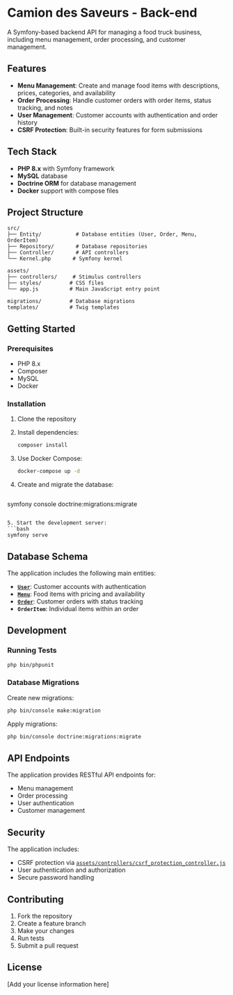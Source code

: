# Camion des Saveurs - Back-end

A Symfony-based backend API for managing a food truck business, including menu management, order processing, and customer management.

## Features

- **Menu Management**: Create and manage food items with descriptions, prices, categories, and availability
- **Order Processing**: Handle customer orders with order items, status tracking, and notes
- **User Management**: Customer accounts with authentication and order history
- **CSRF Protection**: Built-in security features for form submissions

## Tech Stack

- **PHP 8.x** with Symfony framework
- **MySQL** database
- **Doctrine ORM** for database management
- **Docker** support with compose files

## Project Structure

```
src/
├── Entity/           # Database entities (User, Order, Menu, OrderItem)
├── Repository/       # Database repositories
├── Controller/       # API controllers
└── Kernel.php       # Symfony kernel

assets/
├── controllers/     # Stimulus controllers
├── styles/         # CSS files
└── app.js          # Main JavaScript entry point

migrations/         # Database migrations
templates/          # Twig templates
```

## Getting Started

### Prerequisites

- PHP 8.x
- Composer
- MySQL
- Docker

### Installation

1. Clone the repository
2. Install dependencies:
   ```bash
   composer install
   ```

3. Use Docker Compose:
   ```bash
   docker-compose up -d
   ```

4. Create and migrate the database:
   ```bash
  symfony console doctrine:migrations:migrate
   ```

5. Start the development server:
   ```bash
   symfony serve
   ```

## Database Schema

The application includes the following main entities:

- **[`User`](src/Entity/User.php)**: Customer accounts with authentication
- **[`Menu`](src/Entity/Menu.php)**: Food items with pricing and availability
- **[`Order`](src/Entity/Order.php)**: Customer orders with status tracking
- **`OrderItem`**: Individual items within an order

## Development

### Running Tests

```bash
php bin/phpunit
```

### Database Migrations

Create new migrations:
```bash
php bin/console make:migration
```

Apply migrations:
```bash
php bin/console doctrine:migrations:migrate
```

## API Endpoints

The application provides RESTful API endpoints for:
- Menu management
- Order processing
- User authentication
- Customer management

## Security

The application includes:
- CSRF protection via [`assets/controllers/csrf_protection_controller.js`](assets/controllers/csrf_protection_controller.js)
- User authentication and authorization
- Secure password handling

## Contributing

1. Fork the repository
2. Create a feature branch
3. Make your changes
4. Run tests
5. Submit a pull request

## License

[Add your license information here]